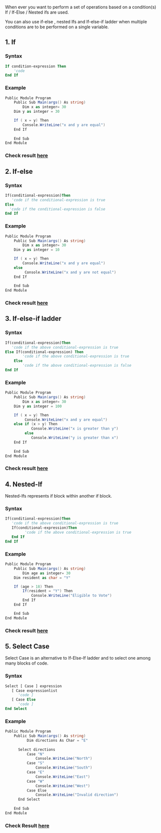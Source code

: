 When ever you want to perform a set of operations based on a condition(s) If / If-Else / Nested ifs are used.

You can also use if-else , nested Ifs and If-else-if ladder when multiple conditions are to be performed on a single variable.

## 1. If

### Syntax

```vb
If condition-expression Then 
    'code
End If
```
### Example

```c#
Public Module Program
	Public Sub Main(args() As string)
		Dim x as integer= 30
    Dim y as integer = 30

    If ( x = y) Then
        Console.WriteLine("x and y are equal")
    End If
		
	End Sub
End Module
```
### Check result [here](https://onecompiler.com/vb/3vtymuwva)

## 2. If-else

### Syntax

```vb
If(conditional-expression)Then
   'code if the conditional-expression is true 
Else
  'code if the conditional-expression is false 
End If
```
### Example

```c#
Public Module Program
	Public Sub Main(args() As string)
		Dim x as integer= 30
    Dim y as integer = 10

    If ( x = y) Then
        Console.WriteLine("x and y are equal")
    else
         Console.WriteLine("x and y are not equal")
    End If
		
	End Sub
End Module
```
### Check result [here](https://onecompiler.com/vb/3vtynbxft)

## 3. If-else-if ladder

### Syntax
```vb
If(conditional-expression)Then
   'code if the above conditional-expression is true 
Else If(conditional-expression) Then
        'code if the above conditional-expression is true 
    Else
        'code if the above conditional-expression is false 
End If
```

### Example
```c#
Public Module Program
	Public Sub Main(args() As string)
		Dim x as integer= 30
    Dim y as integer = 100

    If ( x = y) Then
         Console.WriteLine("x and y are equal")
    else if (x > y) Then
            Console.WriteLine("x is greater than y")
         else
            Console.WriteLine("y is greater than x")
    End If
		
	End Sub
End Module
```
### Check result [here](https://onecompiler.com/vb/3vtynejmt)

## 4. Nested-If

Nested-Ifs represents if block within another if block. 

### Syntax
```vb
If(conditional-expression)Then
   'code if the above conditional-expression is true
   If(conditional-expression)Then
         'code if the above conditional-expression is true 
   End If
End If
```

### Example
```c#
Public Module Program
	Public Sub Main(args() As string)
		Dim age as integer= 30
    Dim resident as char = "Y"

    If (age > 18) Then
        If(resident = "Y") Then
            Console.WriteLine("Eligible to Vote")
        End If
    End If

	End Sub
End Module
```
### Check result [here](https://onecompiler.com/vb/3vtyyzxwd)

## 5. Select Case

Select Case is an alternative to If-Else-If ladder and to select one among many blocks of code.

### Syntax

```vb
Select [ Case ] expression
   [ Case expressionlist
      'code ]
   [ Case Else
      'code ]
End Select
```
### Example
```c#
Public Module Program
	Public Sub Main(args() As string)
		  Dim directions As Char = "E"
      
      Select directions
          Case "N"
              Console.WriteLine("North")
          Case "S"
              Console.WriteLine("South")
          Case "E"
              Console.WriteLine("East")
          Case "W"
              Console.WriteLine("West")
          Case Else
              Console.WriteLine("Invalid direction")
      End Select
      
	End Sub
End Module
```
###  Check Result [here](https://onecompiler.com/vb/3vtz493mc)
